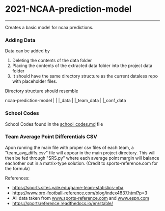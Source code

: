 # 2021-NCAA-prediction-model
---
Creates a basic model for ncaa predictions.

### Adding Data
Data can be added by
1. Deleting the contents of the data folder
2. Placing the contents of the extracted data folder into the project data folder
3. It should have the same directory structure as the current dataless repo with placeholder files.

Directory structure should resemble

ncaa-prediction-model
                 |
                 |
                 |_data
                        |
                        |_team_data
                        |
                        |_conf_data

### School Codes
School Codes found in the [school_codes.md](team_codes.md) file

### Team Average Point Differentials CSV
Apon running the main file with proper csv files of each team, a "team_avg_diffs.csv" file will appear in the main project directory. This will then be fed through "SRS.py" where each average point margin will balance eachother out in a matrix-type solution. (Credit to sports-reference.com for the formula)

References:
* https://sports.sites.yale.edu/game-team-statistics-nba
* https://www.pro-football-reference.com/blog/index4837.html?p=3
* All data taken from www.sports-reference.com and www.espn.com
* https://sportsreference.readthedocs.io/en/stable/
